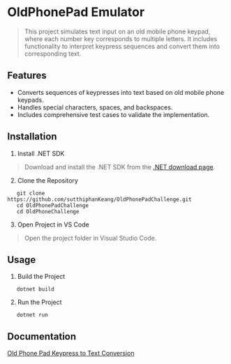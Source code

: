 # OldPhonePad Emulator

> This project simulates text input on an old mobile phone keypad, where each number key corresponds to multiple letters. It includes functionality to interpret keypress sequences and convert them into corresponding text.

## Features

- Converts sequences of keypresses into text based on old mobile phone keypads.
- Handles special characters, spaces, and backspaces.
- Includes comprehensive test cases to validate the implementation.

## Installation

1. Install .NET SDK
> Download and install the .NET SDK from the [.NET download page](https://dotnet.microsoft.com/en-us/download).

2. Clone the Repository

```shell
   git clone https://github.com/sutthiphanKeang/OldPhonePadChallenge.git
   cd OldPhonePadChallenge
   cd OldPhoneChallenge
 ```
3. Open Project in VS Code
 >Open the project folder in Visual Studio Code.

## Usage
1. Build the Project
```shell
   dotnet build
```
2. Run the Project
```shell
   dotnet run
```

## Documentation
[Old Phone Pad Keypress to Text Conversion](https://docs.google.com/document/d/1JhDGa6zdsnPvRDwUjgP-SgpIgCQTygg9zGK9aMews1k/edit?usp=sharing)
